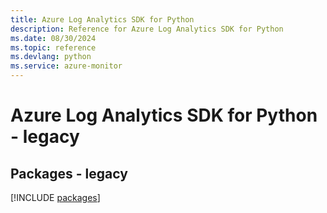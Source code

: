 ```yaml
---
title: Azure Log Analytics SDK for Python
description: Reference for Azure Log Analytics SDK for Python
ms.date: 08/30/2024
ms.topic: reference
ms.devlang: python
ms.service: azure-monitor
---
```

# Azure Log Analytics SDK for Python - legacy
## Packages - legacy
[!INCLUDE [packages](log-analytics-index.md)]